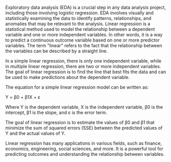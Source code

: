 Exploratory data analysis (EDA) is a crucial step in any data analysis project, including those involving logistic regression. EDA involves visually and statistically examining the data to identify patterns, relationships, and anomalies that may be relevant to the analysis.
Linear regression is a statistical method used to model the relationship between a dependent variable and one or more independent variables. In other words, it is a way to predict a continuous outcome variable based on one or more predictor variables. The term "linear" refers to the fact that the relationship between the variables can be described by a straight line.

In a simple linear regression, there is only one independent variable, while in multiple linear regression, there are two or more independent variables. The goal of linear regression is to find the line that best fits the data and can be used to make predictions about the dependent variable.

The equation for a simple linear regression model can be written as:

Y = β0 + β1X + ε

Where Y is the dependent variable, X is the independent variable, β0 is the intercept, β1 is the slope, and ε is the error term.

The goal of linear regression is to estimate the values of β0 and β1 that minimize the sum of squared errors (SSE) between the predicted values of Y and the actual values of Y.

Linear regression has many applications in various fields, such as finance, economics, engineering, social sciences, and more. It is a powerful tool for predicting outcomes and understanding the relationship between variables.
